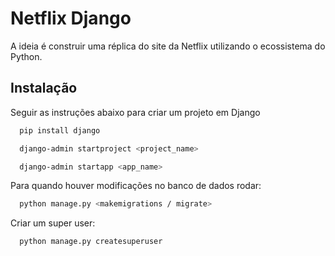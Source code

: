 # Netflix Django

A ideia é construir uma réplica do site da Netflix utilizando o ecossistema do Python.

## Instalação

Seguir as instruções abaixo para criar um projeto em Django

```bash
  pip install django

  django-admin startproject <project_name>

  django-admin startapp <app_name>
```
Para quando houver modificações no banco de dados rodar:

```bash
  python manage.py <makemigrations / migrate>
```

Criar um super user:

```bash
  python manage.py createsuperuser
```